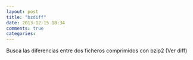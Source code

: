 ```yaml
---
layout: post
title: "bzdiff"
date: 2013-12-15 18:34
comments: true
categories: 
---
```

Busca las diferencias entre dos ficheros comprimidos con bzip2 (Ver diff)

